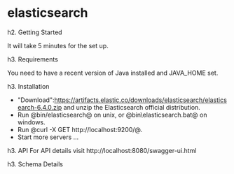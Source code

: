 # elasticsearch

h2. Getting Started

It will take 5 minutes for the set up.

h3. Requirements

You need to have a recent version of Java installed and JAVA_HOME set.

h3. Installation

* "Download":https://artifacts.elastic.co/downloads/elasticsearch/elasticsearch-6.4.0.zip and unzip the Elasticsearch official distribution.
* Run @bin/elasticsearch@ on unix, or @bin\elasticsearch.bat@ on windows.
* Run @curl -X GET http://localhost:9200/@.
* Start more servers ...

h3. API
For API details visit http://localhost:8080/swagger-ui.html

h3. Schema Details
